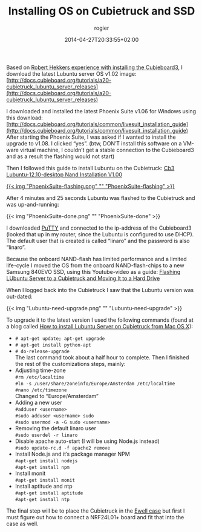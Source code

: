 ﻿---
title: Installing OS on Cubietruck and SSD
author: rogier
type: post
date: 2014-04-27T20:33:55+02:00
url: /2014/04/27/installing-os-on-cubietruck-and-ssd/
commentFolder: 2014-04-27-installing-os-on-cubietruck-and-ssd
categories:
- HomeAutomation
tags:
- Cubieboard3
- Lubuntu
resources:
- src: PhoenixSuite-flashing.png
  title: PhoenixSuite-flashing
- src: PhoenixSuite-done.png
  title: PhoenixSuite-done
- src: Lubuntu-need-upgrade.png
  title: Lubuntu-need-upgrade
aliases:
- index.php/2014/04/installing-os-on-cubietruck-and-ssd/
---
Based on [Robert Hekkers experience with installing the Cubieboard3](http://blog.hekkers.net/2013/12/01/meet-the-cubietruck-aka-cubieboard3/), I download the latest Lubuntu server OS v1.02 image: [http://docs.cubieboard.org/tutorials/a20-cubietruck_lubuntu_server_releases](http://docs.cubieboard.org/tutorials/a20-cubietruck_lubuntu_server_releases)

I downloaded and installed the latest Phoenix Suite v1.06 for Windows using this download: [http://docs.cubieboard.org/tutorials/common/livesuit_installation_guide](http://docs.cubieboard.org/tutorials/common/livesuit_installation_guide)
After starting the Phoenix Suite, I was asked if I wanted to install the upgrade to v1.08. I clicked “yes”. (btw, DON’T install this software on a VM-ware virtual machine, I couldn’t get a stable connection to the Cubieboard3 and as a result the flashing would not start)

Then I followed this guide to install Lubuntu on the Cubietruck: [Cb3 Lubuntu-12.10-desktop Nand Installation V1.00](http://docs.cubieboard.org/tutorials/ct1/installation/cb3_lubuntu-12.10-desktop_nand_installation_v1.00)

[{{< img "PhoenixSuite-flashing.png" ""  "PhoenixSuite-flashing" >}}](https://www.progz.nl/homeautomation/wp-content/uploads/sites/2/2014/04/PhoenixSuite-flashing.png)

After 4 minutes and 25 seconds Lubuntu was flashed to the Cubietruck and was up-and-running:

{{< img "PhoenixSuite-done.png" ""  "PhoenixSuite-done" >}}

I downloaded [PuTTY](http://www.chiark.greenend.org.uk/~sgtatham/putty/download.html) and connected to the ip-address of the Cubieboard3 (looked that up in my router, since the Lubuntu is configured to use DHCP). The default user that is created is called “linaro” and the password is also “linaro”.

Because the onboard NAND-flash has limited performance and a limited life-cycle I moved the OS from the onboard NAND-flash-chips to a new Samsung 840EVO SSD, using this Youtube-video as a guide: [Flashing LUbuntu Server to a Cubietruck and Moving It to a Hard Drive](http://www.youtube.com/watch?v=2SA-6Wj_kN0&list=PLzRTHShWI-00KGTbUUUSCaKC7coNdArme&feature=share&index=2)

When I logged back into the Cubietruck I saw that the Lubuntu version was out-dated:

{{< img "Lubuntu-need-upgrade.png" ""  "Lubuntu-need-upgrade" >}}

To upgrade it to the latest version I used the following commands (found at a blog called [How to install Lubuntu Server on Cubietruck from Mac OS X](http://dyhr.com/2013/11/22/how-to-install-lubuntu-server-on-cubietruck-from-mac-os-x/)):


* `# apt-get update; apt-get upgrade`
* `# apt-get install python-apt`
* `# do-release-upgrade`  
  The last command took about a half hour to complete. Then I finished the rest of the customizations steps, mainly:
* Adjusting time-zone  
`#rm /etc/localtime`  
`#ln -s /user/share/zoneinfo/Europe/Amsterdam /etc/localtime`  
`#nano /etc/timezone`  
Changed to “Europe/Amsterdam”
* Adding a new user  
`#adduser <username>`  
`#sudo adduser <username> sudo`  
`#sudo usermod -a -G sudo <username>`  
* Removing the default linaro user  
`#sudo userdel -r linaro`
* Disable apache auto-start (I will be using Node.js instead)  
`#sudo update-rc.d -f apache2 remove`
* Install Node.js and it’s package manager NPM  
`#apt-get install nodejs`  
`#apt-get install npm`
* Install monit  
`#apt-get install monit`
* Install aptitude and ntp  
`#apt-get install aptitude`  
`#apt-get install ntp`

The final step will be to place the Cubietruck in the [Ewell case](http://cubieboard.org/2014/02/27/ewell-has-come-minipc-not-be-far-behind/) but first I must figure out how to connect a NRF24L01+ board and fit that into the case as well.
